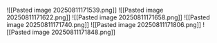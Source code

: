 ![[Pasted image 20250811171539.png]]
![[Pasted image 20250811171622.png]]
![[Pasted image 20250811171658.png]]
![[Pasted image 20250811171740.png]]
![[Pasted image 20250811171806.png]]
![[Pasted image 20250811171848.png]]
